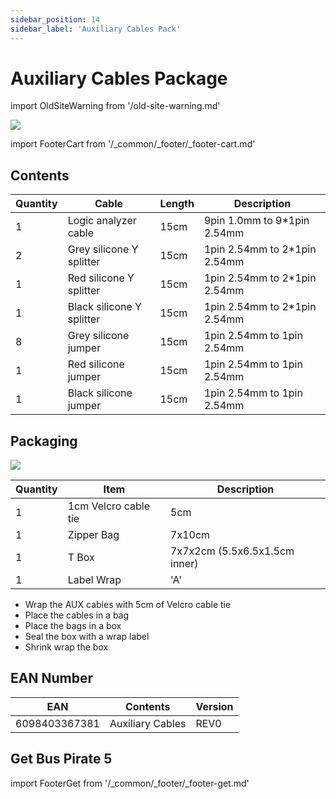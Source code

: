 ```yaml
---
sidebar_position: 14
sidebar_label: 'Auxiliary Cables Pack'
---
```

# Auxiliary Cables Package



import OldSiteWarning from '/old-site-warning.md'

<OldSiteWarning/>




![](./img/cable-a.jpg)

import FooterCart from '/_common/_footer/_footer-cart.md' 

<FooterCart/>

## Contents
|Quantity|Cable|Length|Description|
|-|-|-|-|
|1|Logic analyzer cable|15cm|9pin 1.0mm to 9*1pin 2.54mm|
|2|Grey silicone Y splitter|15cm|1pin 2.54mm to 2*1pin 2.54mm|
|1|Red silicone Y splitter|15cm|1pin 2.54mm to 2*1pin 2.54mm|
|1|Black silicone Y splitter|15cm|1pin 2.54mm to 2*1pin 2.54mm|
|8|Grey silicone jumper|15cm|1pin 2.54mm to 1pin 2.54mm|
|1|Red silicone jumper|15cm|1pin 2.54mm to 1pin 2.54mm|
|1|Black silicone jumper|15cm|1pin 2.54mm to 1pin 2.54mm|

## Packaging

![](./img/wrap-a.jpg)

|Quantity|Item|Description|
|-|-|-|
|1|1cm Velcro cable tie|5cm|
|1|Zipper Bag|7x10cm|
|1|T Box|7x7x2cm (5.5x6.5x1.5cm inner)|
|1|Label Wrap|'A'|

- Wrap the AUX cables with 5cm of Velcro cable tie
- Place the cables in a bag
- Place the bags in a box
- Seal the box with a wrap label
- Shrink wrap the box

## EAN Number

|**EAN**|**Contents**|**Version**|
|-|-|-|
|6098403367381|Auxiliary Cables|REV0|

## Get Bus Pirate 5
import FooterGet from '/_common/_footer/_footer-get.md' 

<FooterGet/>
